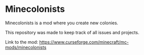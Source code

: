 # Minecolonists
Minecolonists is a mod where you create new colonies.

This repository was made to keep track of all issues and projects.

Link to the mod: https://www.curseforge.com/minecraft/mc-mods/minecolonists
